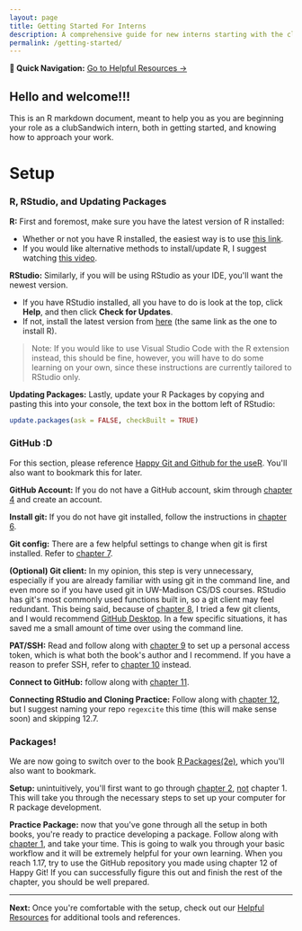 ```yaml
---
layout: page
title: Getting Started For Interns
description: A comprehensive guide for new interns starting with the clubSandwich package
permalink: /getting-started/
---
```


<!-- Navigation to other page -->
<div class="alert alert-info">
    <strong>📌 Quick Navigation:</strong> 
    <a href="{{ site.baseurl }}/helpful-resources/" class="btn btn-outline-primary btn-sm ms-2">Go to Helpful Resources →</a>
</div>

## Hello and welcome!!!

This is an R markdown document, meant to help you as you are beginning your role as a clubSandwich intern, both in getting started, and knowing how to approach your work.

# Setup

### R, RStudio, and Updating Packages

**R:** First and foremost, make sure you have the latest version of R installed:

- Whether or not you have R installed, the easiest way is to use [this link](https://posit.co/download/rstudio-desktop/).
- If you would like alternative methods to install/update R, I suggest watching [this video](https://youtu.be/MzZXFG7ZcVM).

**RStudio:** Similarly, if you will be using RStudio as your IDE, you'll want the newest version.

- If you have RStudio installed, all you have to do is look at the top, click **Help**, and then click **Check for Updates**.
- If not, install the latest version from [here](https://posit.co/download/rstudio-desktop/) (the same link as the one to install R).

> Note: If you would like to use Visual Studio Code with the R extension instead, this should be fine, however, you will have to do some learning on your own, since these instructions are currently tailored to RStudio only.

**Updating Packages:** Lastly, update your R Packages by copying and pasting this into your console, the text box in the bottom left of RStudio:

```r
update.packages(ask = FALSE, checkBuilt = TRUE)
```

### GitHub :D

For this section, please reference [Happy Git and Github for the useR](https://happygitwithr.com/). You'll also want to bookmark this for later.

**GitHub Account:** If you do not have a GitHub account, skim through [chapter 4](https://happygitwithr.com/github-acct) and create an account.

**Install git:** If you do not have git installed, follow the instructions in [chapter 6](https://happygitwithr.com/install-git).

**Git config:** There are a few helpful settings to change when git is first installed. Refer to [chapter 7](https://happygitwithr.com/hello-git).

**(Optional) Git client:** In my opinion, this step is very unnecessary, especially if you are already familiar with using git in the command line, and even more so if you have used git in UW-Madison CS/DS courses. RStudio has git's most commonly used functions built in, so a git client may feel redundant. This being said, because of [chapter 8](https://happygitwithr.com/git-client), I tried a few git clients, and I would recommend [GitHub Desktop](https://github.com/apps/desktop). In a few specific situations, it has saved me a small amount of time over using the command line.

**PAT/SSH:** Read and follow along with [chapter 9](https://happygitwithr.com/https-pat) to set up a personal access token, which is what both the book's author and I recommend. If you have a reason to prefer SSH, refer to [chapter 10](https://happygitwithr.com/ssh-keys) instead.

**Connect to GitHub:** follow along with [chapter 11](https://happygitwithr.com/push-pull-github).

**Connecting RStudio and Cloning Practice:** Follow along with [chapter 12](https://happygitwithr.com/rstudio-git-github), but I suggest naming your repo `regexcite` this time (this will make sense soon) and skipping 12.7.

### Packages!

We are now going to switch over to the book [R Packages(2e)](https://r-pkgs.org/), which you'll also want to bookmark.

**Setup:** unintuitively, you'll first want to go through [chapter 2](https://r-pkgs.org/setup.html), <u>not</u> chapter 1. This will take you through the necessary steps to set up your computer for R package development.

**Practice Package:** now that you've gone through all the setup in both books, you're ready to practice developing a package. Follow along with [chapter 1](https://r-pkgs.org/whole-game.html), and take your time. This is going to walk you through your basic workflow and it will be extremely helpful for your own learning. When you reach 1.17, try to use the GitHub repository you made using chapter 12 of Happy Git! If you can successfully figure this out and finish the rest of the chapter, you should be well prepared.

---

<!-- Navigation to other page -->
<div class="alert alert-light border text-center mt-4">
    <strong>Next:</strong> Once you're comfortable with the setup, check out our 
    <a href="{{ site.baseurl }}/helpful-resources/" class="btn btn-primary btn-sm">Helpful Resources</a> 
    for additional tools and references.
</div>
